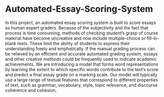 # Automated-Essay-Scoring-System     
In this project, an automated essay scoring system is built to score essays as human expert graders. Because of the subjectivity and the fact that process is time consuming, methods of checking student’s grasp of course material have become uncreative and now include multiple-choice or fill-in-blank tests. These limit the ability of students to express their understanding freely and emphatically. If the manual grading process can be relieved by an efficient and accurate automated grading system, essays and other creative methods could be frequently used to indicate academic achievements. We are introducing a model that forms word representations by learning the extent to which specific words contribute to the text’s score and predict a final essay grade on a marking scale. Our model will typically use a large range of textual features that correspond to different properties of text, such as grammar, vocabulary, style, topic relevance, and discourse coherence and cohesion.
